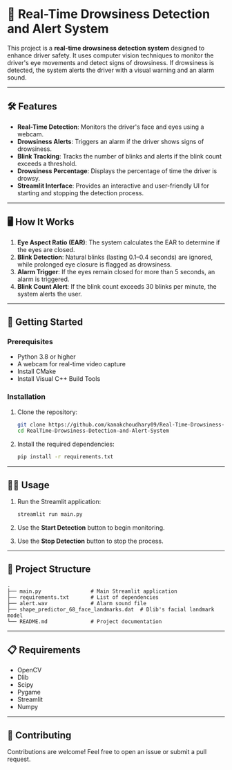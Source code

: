 # 🚗 Real-Time Drowsiness Detection and Alert System

This project is a **real-time drowsiness detection system** designed to enhance driver safety. It uses computer vision techniques to monitor the driver's eye movements and detect signs of drowsiness. If drowsiness is detected, the system alerts the driver with a visual warning and an alarm sound.

---

## 🛠 Features

- **Real-Time Detection**: Monitors the driver's face and eyes using a webcam.
- **Drowsiness Alerts**: Triggers an alarm if the driver shows signs of drowsiness.
- **Blink Tracking**: Tracks the number of blinks and alerts if the blink count exceeds a threshold.
- **Drowsiness Percentage**: Displays the percentage of time the driver is drowsy.
- **Streamlit Interface**: Provides an interactive and user-friendly UI for starting and stopping the detection process.

---

## 🖥️ How It Works

1. **Eye Aspect Ratio (EAR)**: The system calculates the EAR to determine if the eyes are closed.
2. **Blink Detection**: Natural blinks (lasting 0.1–0.4 seconds) are ignored, while prolonged eye closure is flagged as drowsiness.
3. **Alarm Trigger**: If the eyes remain closed for more than 5 seconds, an alarm is triggered.
4. **Blink Count Alert**: If the blink count exceeds 30 blinks per minute, the system alerts the user.

---

## 🚀 Getting Started

### Prerequisites

- Python 3.8 or higher
- A webcam for real-time video capture
- Install CMake
- Install Visual C++ Build Tools

### Installation

1. Clone the repository:
   ```bash
   git clone https://github.com/kanakchoudhary09/Real-Time-Drowsiness-Detection-and-Alert-System.git
   cd RealTime-Drowsiness-Detection-and-Alert-System
   ```

2. Install the required dependencies:
   ```bash
   pip install -r requirements.txt
   ```

---

## 🏃‍♂️ Usage

1. Run the Streamlit application:
   ```bash
   streamlit run main.py
   ```

2. Use the **Start Detection** button to begin monitoring.
3. Use the **Stop Detection** button to stop the process.

---

## 📂 Project Structure

```
.
├── main.py                # Main Streamlit application
├── requirements.txt       # List of dependencies
├── alert.wav              # Alarm sound file
├── shape_predictor_68_face_landmarks.dat  # Dlib's facial landmark model
└── README.md              # Project documentation
```

---

## 📋 Requirements

- OpenCV
- Dlib
- Scipy
- Pygame
- Streamlit
- Numpy

---

## 🤝 Contributing

Contributions are welcome! Feel free to open an issue or submit a pull request.


